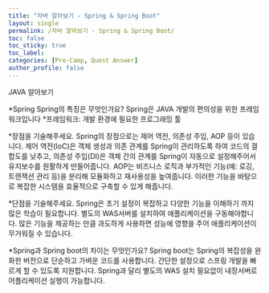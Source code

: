 ```yaml
---
title: "자바 알아보기 - Spring & Spring Boot"
layout: single
permalink: /자바 알아보기 - Spring & Spring Boot/
toc: false
toc_sticky: true
toc_label: 
categories: [Pre-Camp, Quest Answer]
author_profile: false
---
```


JAVA 알아보기

*Spring
Spring의 특징은 무엇인가요?
Spring은 JAVA 개발의 편의성을 위한 프레임워크입니다
*프레임워크: 개발 환경에 필요한 프로그래밍 툴

*장점을 기술해주세요.
Spring의 장점으로는 제어 역전, 의존성 주입, AOP 등이 있습니다. 제어 역전(IoC)은 객체 생성과 의존 관계를 Spring이 관리하도록 하여 코드의 결합도를 낮추고, 의존성 주입(DI)은 객체 간의 관계를 Spring이 자동으로 설정해주어서 유지보수를 원활하게 만들어줍니다. AOP는 비즈니스 로직과 부가적인 기능(예: 로깅, 트랜잭션 관리 등)을 분리해 모듈화하고 재사용성을 높여줍니다. 이러한 기능을 바탕으로 복잡한 시스템을 효율적으로 구축할 수 있게 해줍니다.

*단점을 기술해주세요.
Spring은 초기 설정이 복잡하고 다양한 기능을 이해하기 까지 많은 학습이 필요합니다. 별도의 WAS서버를 설치하여 애플리케이션을 구동해야합니다. 많은 기능을 제공하는 만큼 과도하게 사용하면 성능에 영향을 주어 애플리케이션이 무거워질 수 있습니다.

*Spring과 Spring boot의 차이는 무엇인가요?
Spring boot는 Spring의 복잡성을 완화한 버전으로 단순하고 가벼운 코드를 사용합니다. 간단한 설정으로 스프링 개발을 빠르게 할 수 있도록 지원합니다. Spring과 달리 별도의 WAS 설치 필요없이 내장서버로 어플리케이션 실행이 가능합니다.



